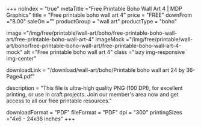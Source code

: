 +++
noIndex = "true"
metaTitle ="Free Printable Boho Wall Art 4 | MDP Graphics"
title = "Free printable boho wall art 4"
price = "FREE"
downFrom ="8.00"
saleOn =""
productGroup = "wall art"
productType = "boho"

image ="/img/free/printable/wall-art/boho/free-printable-boho-wall-art/free-printable-boho-wall-art-4"
imageMock ="/img/free/printable/wall-art/boho/free-printable-boho-wall-art/free-printable-boho-wall-art-4-mock"
alt ="Free printable boho wall art 4"
class ="lazy img-responsive img-center"

downloadLink = "/download/wall-art/boho/Printable boho wall art 24 by 36-Page4.pdf"

description = "This file is ultra-high quality PNG (100 DPI), for excellent printing, or use in craft projects. Join our member's area now and get access to all our free printable resources."

downloadFormat = "PDF"
fileFormat = "PDF"
dpi = "300"
printingSizes ="4x6 - 24x36 inches"
+++


